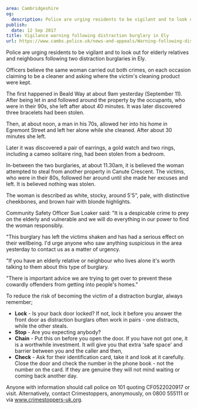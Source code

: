 ```yaml
area: Cambridgeshire
og:
  description: Police are urging residents to be vigilant and to look out for elderly relatives and neighbours following two distraction burglaries in Ely.
publish:
  date: 12 Sep 2017
title: Vigilance warning following distraction burglary in Ely
url: https://www.cambs.police.uk/news-and-appeals/Warning-following-distraction-burglary-in-Ely
```

Police are urging residents to be vigilant and to look out for elderly relatives and neighbours following two distraction burglaries in Ely.

Officers believe the same woman carried out both crimes, on each occasion claiming to be a cleaner and asking where the victim's cleaning product were kept.

The first happened in Beald Way at about 9am yesterday (September 11). After being let in and followed around the property by the occupants, who were in their 90s, she left after about 40 minutes. It was later discovered three bracelets had been stolen.

Then, at about noon, a man in his 70s, allowed her into his home in Egremont Street and left her alone while she cleaned. After about 30 minutes she left.

Later it was discovered a pair of earrings, a gold watch and two rings, including a cameo solitaire ring, had been stolen from a bedroom.

In-between the two burglaries, at about 11.30am, it is believed the woman attempted to steal from another property in Canute Crescent. The victims, who were in their 80s, followed her around until she made her excuses and left. It is believed nothing was stolen.

The woman is described as white, stocky, around 5'5", pale, with distinctive cheekbones, and brown hair with blonde highlights.

Community Safety Officer Sue Loaker said: "It is a despicable crime to prey on the elderly and vulnerable and we will do everything in our power to find the woman responsibly.

"This burglary has left the victims shaken and has had a serious effect on their wellbeing. I'd urge anyone who saw anything suspicious in the area yesterday to contact us as a matter of urgency.

"If you have an elderly relative or neighbour who lives alone it's worth talking to them about this type of burglary.

"There is important advice we are trying to get over to prevent these cowardly offenders from getting into people's homes."

To reduce the risk of becoming the victim of a distraction burglar, always remember;

 * **Lock** \- Is your back door locked? If not, lock it before you answer the front door as distraction burglars often work in pairs - one distracts, while the other steals.
 * **Stop** \- Are you expecting anybody?
 * **Chain** \- Put this on before you open the door. If you have not got one, it is a worthwhile investment. It will give you that extra 'safe space' and barrier between you and the caller and then,
 * **Check** \- Ask for their identification card, take it and look at it carefully. Close the door and check the number in the phone book - not the number on the card. If they are genuine they will not mind waiting or coming back another day.

Anyone with information should call police on 101 quoting CF0522020917 or visit. Alternatively, contact Crimestoppers, anonymously, on 0800 555111 or via www.crimestoppers-uk.org.
